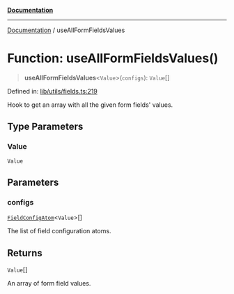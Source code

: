 [**Documentation**](../README.md)

***

[Documentation](../README.md) / useAllFormFieldsValues

# Function: useAllFormFieldsValues()

> **useAllFormFieldsValues**\<`Value`\>(`configs`): `Value`[]

Defined in: [lib/utils/fields.ts:219](https://github.com/aldesgroup/goaldn/blob/6a7943d02984b1a6b41d76a3a483a1484b644076/lib/utils/fields.ts#L219)

Hook to get an array with all the given form fields' values.

## Type Parameters

### Value

`Value`

## Parameters

### configs

[`FieldConfigAtom`](../type-aliases/FieldConfigAtom.md)\<`Value`\>[]

The list of field configuration atoms.

## Returns

`Value`[]

An array of form field values.
